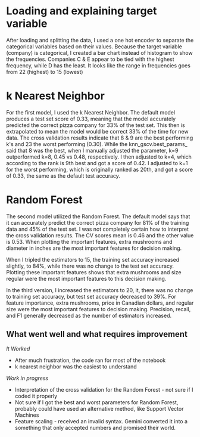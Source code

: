 # Loading and explaining target variable 
After loading and splitting the data, I used a one hot encoder to separate the categorical variables based on their values. 
Because the target variable (company) is categorical, I created a bar chart instead of histogram to show the frequencies. Companies C & E appear to be tied with the highest frequency, while D has the least. It looks like the range in frequencies goes from 22 (highest) to 15 (lowest)

# k Nearest Neighbor
For the first model, I used the k Nearest Neighbor. The default model produces a test set score of 0.33, meaning that the model accurately predicted the correct pizza company for 33% of the test set. This then is extrapolated to mean the model would be correct 33% of the time for new data. The cross validation results indicate that 8 & 9 are the best performing k's and 23 the worst performing (0.30). While the knn_gscv.best_params_ said that 8 was the best, when I manually adjusted the parameter, k=9 outperformed k=8, 0.45 vs 0.48, respectively. I then adjusted to k=4, which according to the rank is 9th best and got a score of 0.42.
I adjusted to k=1 for the worst performing, which is originally ranked as 20th, and got a score of 0.33, the same as the default test accuracy. 


# Random Forest
The second model utilized the Random Forest. The default model says that it can accurately predict the correct pizza company for 81% of the training data and 45% of the test set. I was not completely certain how to interpret the cross validation results. The CV scores mean is 0.46 and the other value is 0.53. When plotting the important features, extra mushrooms and diameter in inches are the most important features for decision making. 

When I tripled the estimators to 15, the training set accuracy increased slightly, to 84%, while there was no change to the test set accuracy. Plotting these important features shows that extra mushrooms and size regular were the most important features to this decision making. 

In the third version, I increased the estimators to 20, it, there was no change to training set accuracy, but test set accuracy decreased to 39%. For feature importance, extra mushrooms, price in Canadian dollars, and regular size were the most important features to decision making. Precision, recall, and F1 generally decreased as the number of estimators increased. 


## What went well and what requires improvement
*It Worked*
- After much frustration, the code ran for most of the notebook
- k nearest neighbor was the easiest to understand

*Work in progress*
- Interpretation of the cross validation for the Random Forest - not sure if I coded it properly
- Not sure if I got the best and worst parameters for Random Forest, probably could have used an alternative method, like Support Vector Machines
- Feature scaling - received an invalid syntax. Gemini converted it into a something that only accepted numbers and promised their world. 
